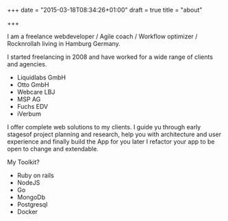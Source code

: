 +++
date = "2015-03-18T08:34:26+01:00"
draft = true
title = "about"

+++

I am a freelance webdeveloper / Agile coach / Workflow optimizer / Rocknrollah living in Hamburg Germany.

I started freelancing in 2008 and have worked for a wide range of clients and agencies.

- Liquidlabs GmbH
- Otto GmbH
- Webcare LBJ
- MSP AG
- Fuchs EDV
- iVerbum

I offer complete web solutions to my clients. I guide yu through early stagesof project planning and research, help you with architecture and user experience and finally build the App for you later I refactor your app to be open to change and extendable.

My Toolkit?

- Ruby on rails
- NodeJS
- Go
- MongoDb
- Postgresql
- Docker